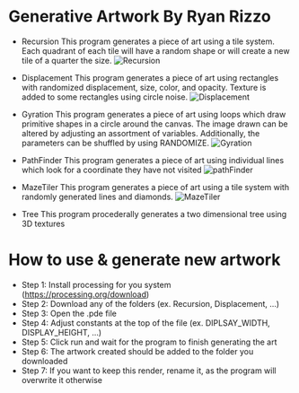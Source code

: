# Generative Artwork By Ryan Rizzo

- Recursion
This program generates a piece of art using a tile system. Each quadrant of each tile will have a random shape or will create a new tile of a quarter the size.
![Recursion](https://user-images.githubusercontent.com/89487878/211170807-87010a59-c3f1-4d3a-9496-cac70132ad0f.jpeg)

- Displacement
This program generates a piece of art using rectangles with randomized displacement, size, color, and opacity. Texture is added to some rectangles using circle noise.
![Displacement](https://user-images.githubusercontent.com/89487878/211170813-e46dcbb6-8c3e-4145-9dbb-fc1e6dd71ef7.jpeg)

- Gyration
This program generates a piece of art using loops which draw primitive shapes in a circle around the canvas. The image drawn can be altered by adjusting an assortment of variables. Additionally, the parameters can be shuffled by using RANDOMIZE.
![Gyration](https://user-images.githubusercontent.com/89487878/211170819-e3e1192e-61ac-4d7d-ace3-ca8a68ea8edd.jpeg)

- PathFinder
This program generates a piece of art using individual lines which look for a coordinate they have not visited
![pathFinder](https://user-images.githubusercontent.com/89487878/211170825-0eb521ec-36ee-4f8f-b096-5ff08e66a942.jpeg)

- MazeTiler
This program generates a piece of art using a tile system with randomly generated lines and diamonds. 
![MazeTiler](https://user-images.githubusercontent.com/89487878/211170829-17566f65-9bc7-4bd7-922a-abeb5fdf5a43.jpeg)

- Tree
This program procederally generates a two dimensional tree using 3D textures


# How to use & generate new artwork
- Step 1: Install processing for you system (https://processing.org/download)
- Step 2: Download any of the folders (ex. Recursion, Displacement, ...)
- Step 3: Open the .pde file
- Step 4: Adjust constants at the top of the file (ex. DIPLSAY_WIDTH, DISPLAY_HEIGHT, ...)
- Step 5: Click run and wait for the program to finish generating the art
- Step 6: The artwork created should be added to the folder you downloaded
- Step 7: If you want to keep this render, rename it, as the program will overwrite it otherwise

